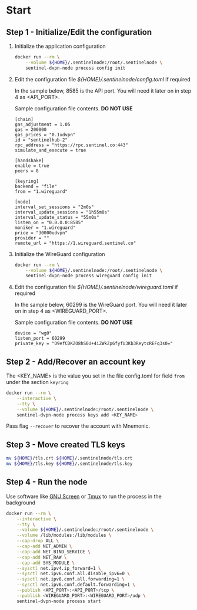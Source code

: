 # Start

## Step 1 - Initialize/Edit the configuration

1. Initialize the application configuration

    ``` sh
    docker run --rm \
        --volume ${HOME}/.sentinelnode:/root/.sentinelnode \
        sentinel-dvpn-node process config init
    ```

2. Edit the configuration file _${HOME}/.sentinelnode/config.toml_ if required

    In the sample below, 8585 is the API port. You will need it later on in step 4 as <API_PORT>.

    Sample configuration file contents. __DO NOT USE__

    ``` text
    [chain]
    gas_adjustment = 1.05
    gas = 200000
    gas_prices = "0.1udvpn"
    id = "sentinelhub-2"
    rpc_address = "https://rpc.sentinel.co:443"
    simulate_and_execute = true

    [handshake]
    enable = true
    peers = 8

    [keyring]
    backend = "file"
    from = "1.wireguard"        

    [node]
    interval_set_sessions = "2m0s"
    interval_update_sessions = "1h55m0s"
    interval_update_status = "55m0s"
    listen_on = "0.0.0.0:8585"
    moniker = "1.wireguard"
    price = "30000udvpn"
    provider = ""
    remote_url = "https://1.wireguard.sentinel.co"
    ```

3. Initialize the WireGuard configuration

    ``` sh
    docker run --rm \
        --volume ${HOME}/.sentinelnode:/root/.sentinelnode \
        sentinel-dvpn-node process wireguard config init
    ```

4. Edit the configuration file _${HOME}/.sentinelnode/wireguard.toml_ if required

    In the sample below, 60299 is the WireGuard port. You will need it later on in step 4 as <WIREGUARD_PORT>.

    Sample configuration file contents. __DO NOT USE__

    ``` text
    device = "wg0"
    listen_port = 60299
    private_key = "O9efCDKZO8hS0U+4iZWkZp6fyfU3Kb3ReytcREFq3s0="
    ```

## Step 2 - Add/Recover an account key

The <KEY_NAME> is the value you set in the file config.toml for field `from` under the section `keyring`

``` sh
docker run --rm \
    --interactive \
    --tty \
    --volume ${HOME}/.sentinelnode:/root/.sentinelnode \
    sentinel-dvpn-node process keys add <KEY_NAME>
```

Pass flag `--recover` to recover the account with Mnemonic.

## Step 3 - Move created TLS keys

``` sh
mv ${HOME}/tls.crt ${HOME}/.sentinelnode/tls.crt
mv ${HOME}/tls.key ${HOME}/.sentinelnode/tls.key
```

## Step 4 - Run the node

Use software like [GNU Screen](https://www.gnu.org/software/screen "GNU Screen") or [Tmux](https://github.com/tmux/tmux/wiki "Tmux") to run the process in the background

``` sh
docker run --rm \
    --interactive \
    --tty \
    --volume ${HOME}/.sentinelnode:/root/.sentinelnode \
    --volume /lib/modules:/lib/modules \
    --cap-drop ALL \
    --cap-add NET_ADMIN \
    --cap-add NET_BIND_SERVICE \
    --cap-add NET_RAW \
    --cap-add SYS_MODULE \
    --sysctl net.ipv4.ip_forward=1 \
    --sysctl net.ipv6.conf.all.disable_ipv6=0 \
    --sysctl net.ipv6.conf.all.forwarding=1 \
    --sysctl net.ipv6.conf.default.forwarding=1 \
    --publish <API_PORT>:<API_PORT>/tcp \
    --publish <WIREGUARD_PORT>:<WIREGUARD_PORT>/udp \
    sentinel-dvpn-node process start
```
